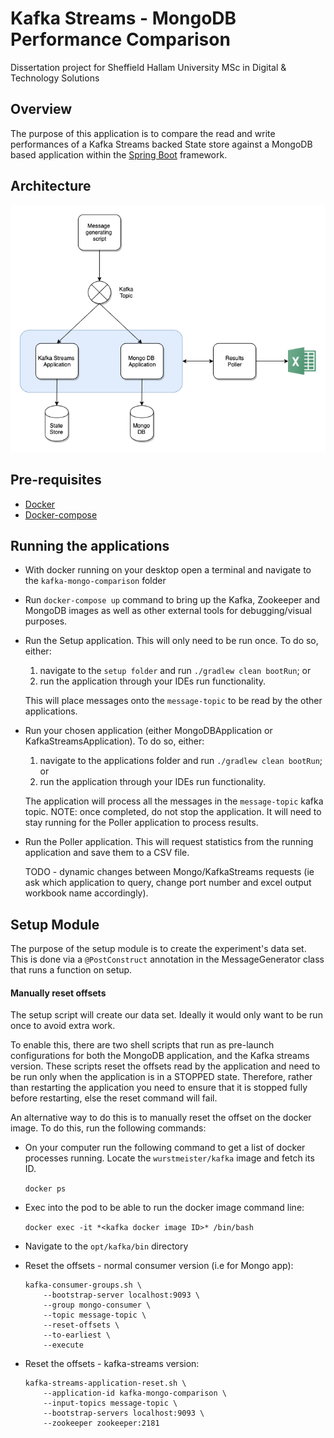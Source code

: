 # Kafka Streams - MongoDB Performance Comparison

Dissertation project for Sheffield Hallam University MSc in Digital & Technology Solutions

## Overview

The purpose of this application is to compare the read and write performances of 
a Kafka Streams backed State store against a MongoDB based application within the [Spring Boot](https://spring.io/projects/spring-boot) framework.

## Architecture

![Architecture Diagram for project](https://github.com/StephenDRoberts/kafka-mongo-comparison/blob/master/assets/KafkaMongoArchitectureFull.png?raw=true)

## Pre-requisites
* [Docker](https://www.docker.com/products/docker-desktop)
* [Docker-compose](https://docs.docker.com/compose/install/)

## Running the applications
* With docker running on your desktop open a terminal and navigate to the `kafka-mongo-comparison` folder
* Run `docker-compose up` command to bring up the Kafka, Zookeeper and MongoDB images as well as other external tools for debugging/visual purposes.
* Run the Setup application. This will only need to be run once. To do so, either:
    1. navigate to the `setup folder` and run `./gradlew clean bootRun`; or
    2. run the application through your IDEs run functionality.
    
    This will place messages onto the `message-topic` to be read by the other applications.
* Run your chosen application (either MongoDBApplication or KafkaStreamsApplication). To do so, either:
    1. navigate to the applications folder and run `./gradlew clean bootRun`; or
    2. run the application through your IDEs run functionality.
 
    The application will process all the messages in the `message-topic` kafka topic. 
    NOTE: once completed, do not stop the application. It will need to stay running for the Poller application to process results.
* Run the Poller application. This will request statistics from the running application and save them to a CSV file.
     
     TODO - dynamic changes between Mongo/KafkaStreams requests (ie ask which application to query, change port number  and excel output workbook name accordingly).

## Setup Module

The purpose of the setup module is to create the experiment's data set.
This is done via a `@PostConstruct` annotation in the MessageGenerator class that runs a function on setup.
 

#### Manually reset offsets

The setup script will create our data set. Ideally it would only want to be run once to avoid extra work.

To enable this, there are two shell scripts that run as pre-launch configurations for both the MongoDB application, and the Kafka streams version.
These scripts reset the offsets read by the application and need to be run only when the application is in a STOPPED state. 
Therefore, rather than restarting the application you need to ensure that it is stopped fully before restarting, else the reset command will fail. 

An alternative way to do this is to manually reset the offset on the docker image. To do this, run the following commands:  

* On your computer run the following command to get a list of docker processes running. Locate the `wurstmeister/kafka` image and fetch its ID.   
  
  `docker ps`
  
* Exec into the pod to be able to run the docker image command line:  

  `docker exec -it *<kafka docker image ID>* /bin/bash`
  
* Navigate to the `opt/kafka/bin` directory
  
* Reset the offsets - normal consumer version (i.e for Mongo app): 
  ```
  kafka-consumer-groups.sh \
      --bootstrap-server localhost:9093 \
      --group mongo-consumer \
      --topic message-topic \
      --reset-offsets \
      --to-earliest \
      --execute
  ```

* Reset the offsets - kafka-streams version:
    ```
  kafka-streams-application-reset.sh \
        --application-id kafka-mongo-comparison \
        --input-topics message-topic \
        --bootstrap-servers localhost:9093 \
        --zookeeper zookeeper:2181
  ```
 